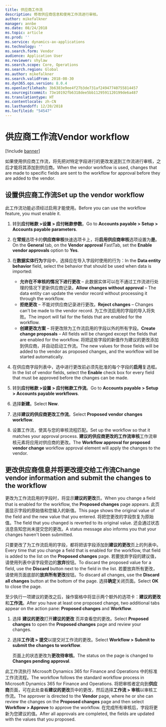 ```yaml
---
title: 供应商工作流
description: 修改供应商信息和使用工作流进行审核。
author: mikefalkner
manager: annbe
ms.date: 08/24/2018
ms.topic: article
ms.prod: ''
ms.service: dynamics-ax-applications
ms.technology: ''
ms.search.form: Vendor
audience: Application User
ms.reviewer: shylaw
ms.search.scope: Core, Operations
ms.search.region: Global
ms.author: mikefalkner
ms.search.validFrom: 2018-08-30
ms.dyn365.ops.version: 8.0.4
ms.openlocfilehash: 3b6383e9ee4f27b3de731af24947740755814457
ms.sourcegitcommit: 73e10192fb6318dee5bb1129591120199de6a487
ms.translationtype: HT
ms.contentlocale: zh-CN
ms.lasthandoff: 12/20/2018
ms.locfileid: "54547"
---
```

# <a name="vendor-workflow"></a><span data-ttu-id="daaed-103">供应商工作流</span><span class="sxs-lookup"><span data-stu-id="daaed-103">Vendor workflow</span></span>

[!include [banner](../includes/banner.md)]

<span data-ttu-id="daaed-104">如果使用供应商工作流，将先把对特定字段进行的更改发送到工作流进行审核，之后才能将其添加到供应商。</span><span class="sxs-lookup"><span data-stu-id="daaed-104">When the vendor workflow is used, changes that are made to specific fields are sent to the workflow for approval before they are added to the vendor.</span></span>

## <a name="set-up-the-vendor-workflow"></a><span data-ttu-id="daaed-105">设置供应商工作流</span><span class="sxs-lookup"><span data-stu-id="daaed-105">Set up the vendor workflow</span></span>

<span data-ttu-id="daaed-106">此工作流功能必须经过启用才能使用。</span><span class="sxs-lookup"><span data-stu-id="daaed-106">Before you can use the workflow feature, you must enable it.</span></span>

1. <span data-ttu-id="daaed-107">转到**应付帐款 \>设置 \> 应付帐款参数**。</span><span class="sxs-lookup"><span data-stu-id="daaed-107">Go to **Accounts payable \> Setup \> Accounts payable parameters**.</span></span>
2. <span data-ttu-id="daaed-108">在**常规**选项卡的**供应商审核**快速选项卡上，将**启用供应商审核**选项设置为**是**。</span><span class="sxs-lookup"><span data-stu-id="daaed-108">On the **General** tab, on the **Vendor approval** FastTab, set the **Enable vendor approvals** option to **Yes**.</span></span>
3. <span data-ttu-id="daaed-109">在**数据实体行为**字段中，选择应在导入字段时使用的行为：</span><span class="sxs-lookup"><span data-stu-id="daaed-109">In the **Data entity behavior** field, select the behavior that should be used when data is imported:</span></span>

    - <span data-ttu-id="daaed-110">**允许在不审核的情况下进行更改** – 此数据实体可以在不通过工作流进行处理的情况下更新供应商记录。</span><span class="sxs-lookup"><span data-stu-id="daaed-110">**Allow changes without approval** – The data entity can update the vendor record without processing it through the workflow.</span></span>
    - <span data-ttu-id="daaed-111">**拒绝更改** – 不能对供应商记录进行更改。</span><span class="sxs-lookup"><span data-stu-id="daaed-111">**Reject changes** – Changes can't be made to the vendor record.</span></span> <span data-ttu-id="daaed-112">为工作流启用的字段的导入将失败。</span><span class="sxs-lookup"><span data-stu-id="daaed-112">The import will fail for the fields that are enabled for the workflow.</span></span>
    - <span data-ttu-id="daaed-113">**创建更改方案** – 将更改除为工作流启用的字段以外的所有字段。</span><span class="sxs-lookup"><span data-stu-id="daaed-113">**Create change proposals** – All fields will be changed except the fields that are enabled for the workflow.</span></span> <span data-ttu-id="daaed-114">将把这些字段的新值作为建议的更改添加到供应商，并自动启动工作流。</span><span class="sxs-lookup"><span data-stu-id="daaed-114">The new values for those fields will be added to the vendor as proposed changes, and the workflow will be started automatically.</span></span>

4. <span data-ttu-id="daaed-115">在供应商字段列表中，选中进行更改前必须先批准的每个字段的**启用**复选框。</span><span class="sxs-lookup"><span data-stu-id="daaed-115">In the list of vendor fields, select the **Enable** check box for every field that must be approved before the changes can be made.</span></span>
5. <span data-ttu-id="daaed-116">转到**应付帐款 \>设置 \> 应付帐款工作流**。</span><span class="sxs-lookup"><span data-stu-id="daaed-116">Go to **Accounts payable \> Setup \> Accounts payable workflows**.</span></span>
6. <span data-ttu-id="daaed-117">选择**新建**。</span><span class="sxs-lookup"><span data-stu-id="daaed-117">Select **New**.</span></span>
7. <span data-ttu-id="daaed-118">选择**建议的供应商更改工作流**。</span><span class="sxs-lookup"><span data-stu-id="daaed-118">Select **Proposed vendor changes workflow**.</span></span> 
8. <span data-ttu-id="daaed-119">设置工作流，使其与您的审核流程匹配。</span><span class="sxs-lookup"><span data-stu-id="daaed-119">Set up the workflow so that it matches your approval process.</span></span> <span data-ttu-id="daaed-120">**建议的供应商更改的工作流审核**工作流审核元素将应用对供应商的更改。</span><span class="sxs-lookup"><span data-stu-id="daaed-120">The **Workflow approval for proposed vendor change** workflow approval element will apply the changes to the vendor.</span></span>

## <a name="change-vendor-information-and-submit-the-changes-to-the-workflow"></a><span data-ttu-id="daaed-121">更改供应商信息并将更改提交给工作流</span><span class="sxs-lookup"><span data-stu-id="daaed-121">Change vendor information and submit the changes to the workflow</span></span>

<span data-ttu-id="daaed-122">更改为工作流启用的字段时，将显示**建议的更改**页。</span><span class="sxs-lookup"><span data-stu-id="daaed-122">When you change a field that is enabled for the workflow, the **Proposed changes** page appears.</span></span> <span data-ttu-id="daaed-123">此页面显示字段的原始值和您输入的新值。</span><span class="sxs-lookup"><span data-stu-id="daaed-123">This page shows the original value of the field and the new value that you entered.</span></span> <span data-ttu-id="daaed-124">将把您更改的字段恢复为原始值。</span><span class="sxs-lookup"><span data-stu-id="daaed-124">The field that you changed is reverted to its original value.</span></span> <span data-ttu-id="daaed-125">还会通过状态消息告知您尚未提交您的更改。</span><span class="sxs-lookup"><span data-stu-id="daaed-125">A status message also informs you that your changes haven't been submitted.</span></span> 

<span data-ttu-id="daaed-126">只要更改了为工作流启用的字段，都将把该字段添加到**建议的更改**页上的列表中。</span><span class="sxs-lookup"><span data-stu-id="daaed-126">Every time that you change a field that is enabled for the workflow, that field is added to the list on the **Proposed changes** page.</span></span> <span data-ttu-id="daaed-127">若要放弃字段的建议值，请使用列表中该字段旁边的**放弃**按钮。</span><span class="sxs-lookup"><span data-stu-id="daaed-127">To discard the proposed value for a field, use the **Discard** button next to the field in the list.</span></span> <span data-ttu-id="daaed-128">若要放弃所有更改，请使用页面底部的**放弃所有更改**按钮。</span><span class="sxs-lookup"><span data-stu-id="daaed-128">To discard all changes, use the **Discard all changes** button at the bottom of the page.</span></span> <span data-ttu-id="daaed-129">选择**确定**关闭页面。</span><span class="sxs-lookup"><span data-stu-id="daaed-129">Select **OK** to close the page.</span></span>

<span data-ttu-id="daaed-130">至少执行一项建议的更改之后，操作窗格中将显示两个额外的选项卡：**建议的更改**和**工作流**。</span><span class="sxs-lookup"><span data-stu-id="daaed-130">After you have at least one proposed change, two additional tabs appear on the action pane: **Proposed changes** and **Workflow**.</span></span>

1. <span data-ttu-id="daaed-131">选择 **建议的更改**打开**建议的更改** 页并查看您的更改。</span><span class="sxs-lookup"><span data-stu-id="daaed-131">Select **Proposed changes** to open the **Proposed changes** page and review your changes.</span></span>
2. <span data-ttu-id="daaed-132">选择**工作流 \> 提交**以提交对工作流的更改。</span><span class="sxs-lookup"><span data-stu-id="daaed-132">Select **Workflow \> Submit to submit the changes to workflow**.</span></span>

    <span data-ttu-id="daaed-133">页面上的状态更改为**更改待审核**。</span><span class="sxs-lookup"><span data-stu-id="daaed-133">The status on the page is changed to **Changes pending approval**.</span></span>

<span data-ttu-id="daaed-134">此工作流执行 Microsoft Dynamics 365 for Finance and Operations 中的标准工作流流程。</span><span class="sxs-lookup"><span data-stu-id="daaed-134">The workflow follows the standard workflow process in Microsoft Dynamics 365 for Finance and Operations.</span></span> <span data-ttu-id="daaed-135">将把审核者定向到**供应商**页面，可在此处查看**建议的更改**页中的更改，然后选择**工作流 \> 审核**以审核工作流。</span><span class="sxs-lookup"><span data-stu-id="daaed-135">The approver is directed to the **Vendor** page, where he or she can review the changes on the **Proposed changes** page and then select **Workflow \> Approve** to approve the workflow.</span></span> <span data-ttu-id="daaed-136">在完成所有审核后，字段将更新为您建议的值。</span><span class="sxs-lookup"><span data-stu-id="daaed-136">After all approvals are completed, the fields are updated with the values that you proposed.</span></span>
